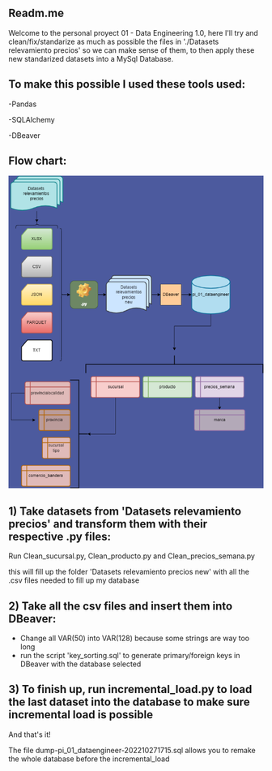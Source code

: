 ## Readm.me
Welcome to the personal proyect 01 - Data Engineering 1.0, here I'll try and clean/fix/standarize as much as possible the files in './Datasets relevamiento precios' so we can make sense of them, to then apply these new standarized datasets into a MySql Database. 

## To make this possible I used these tools used:

-Pandas

-SQLAlchemy

-DBeaver

## Flow chart: 

![image](./DiagramaPI01.drawio.png)

## 1) Take datasets from 'Datasets relevamiento precios' and transform them with their respective .py files:
Run Clean_sucursal.py, Clean_producto.py and Clean_precios_semana.py

this will fill up the folder 'Datasets relevamiento precios new' with all the .csv files needed to fill up my database

## 2) Take all the csv files and insert them into DBeaver: 
- Change all VAR(50) into VAR(128) because some strings are way too long  
- run the script 'key_sorting.sql' to generate primary/foreign keys in DBeaver with the database selected

## 3) To finish up, run incremental_load.py to load the last dataset into the database to make sure incremental load is possible

And that's it!

The file dump-pi_01_dataengineer-202210271715.sql allows you to remake the whole database before the incremental_load

